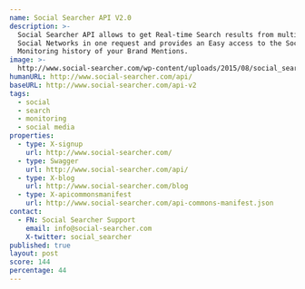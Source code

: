 ```yaml
---
name: Social Searcher API V2.0
description: >-
  Social Searcher API allows to get Real-time Search results from multiple
  Social Networks in one request and provides an Easy access to the Social
  Monitoring history of your Brand Mentions. 
image: >-
  http://www.social-searcher.com/wp-content/uploads/2015/08/social_searcher_api_v2.jpg
humanURL: http://www.social-searcher.com/api/
baseURL: http://www.social-searcher.com/api-v2
tags:
  - social
  - search
  - monitoring
  - social media
properties:
  - type: X-signup
    url: http://www.social-searcher.com/
  - type: Swagger
    url: http://www.social-searcher.com/api/
  - type: X-blog
    url: http://www.social-searcher.com/blog
  - type: X-apicommonsmanifest
    url: http://www.social-searcher.com/api-commons-manifest.json
contact:
  - FN: Social Searcher Support
    email: info@social-searcher.com
    X-twitter: social_searcher
published: true
layout: post
score: 144
percentage: 44
---
```

